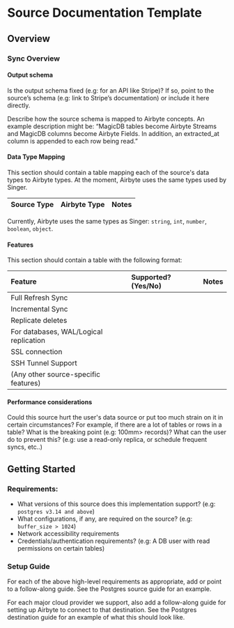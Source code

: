 # Source Documentation Template

## Overview

### Sync Overview

#### Output schema

Is the output schema fixed \(e.g: for an API like Stripe\)? If so, point to the source’s schema \(e.g: link to Stripe’s documentation\) or include it here directly.

Describe how the source schema is mapped to Airbyte concepts. An example description might be: “MagicDB tables become Airbyte Streams and MagicDB columns become Airbyte Fields. In addition, an extracted\_at column is appended to each row being read.”

#### Data Type Mapping

This section should contain a table mapping each of the source's data types to Airbyte types. At the moment, Airbyte uses the same types used by Singer.

| Source Type | Airbyte Type | Notes |
| :--- | :--- | :--- |


Currently, Airbyte uses the same types as Singer: `string`, `int`, `number`, `boolean`, `object`.

#### Features

This section should contain a table with the following format:

| Feature | Supported?\(Yes/No\) | Notes |
| :--- | :--- | :--- |
| Full Refresh Sync |  |  |
| Incremental Sync |  |  |
| Replicate deletes |  |  |
| For databases, WAL/Logical replication |  |  |
| SSL connection |  |  |
| SSH Tunnel Support |  |  |
| \(Any other source-specific features\) |  |  |

#### Performance considerations

Could this source hurt the user's data source or put too much strain on it in certain circumstances? For example, if there are a lot of tables or rows in a table? What is the breaking point \(e.g: 100mm&gt; records\)? What can the user do to prevent this? \(e.g: use a read-only replica, or schedule frequent syncs, etc..\)

## Getting Started

### Requirements:

* What versions of this source does this implementation support? \(e.g: `postgres v3.14 and above`\) 
* What configurations, if any, are required on the source? \(e.g: `buffer_size > 1024`\)
* Network accessibility requirements
* Credentials/authentication requirements? \(e.g: A  DB user with read permissions on certain tables\) 

### Setup Guide

For each of the above high-level requirements as appropriate, add or point to a follow-along guide. See the Postgres source guide for an example.

For each major cloud provider we support, also add a follow-along guide for setting up Airbyte to connect to that destination. See the Postgres destination guide for an example of what this should look like.

